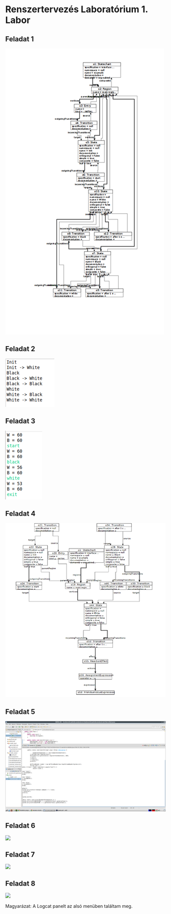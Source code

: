 # Renszertervezés Laboratórium 1. Labor

## Feladat 1

![](f1.png)

## Feladat 2

![](f2.png)

## Feladat 3

![](f3.png)

## Feladat 4

![](f4.png)

## Feladat 5

![](f5.png)

## Feladat 6

![](f6.png)

## Feladat 7

![](f7.png)

## Feladat 8

![](f8.png)

Magyarázat: A Logcat panelt az alsó menüben találtam meg.
